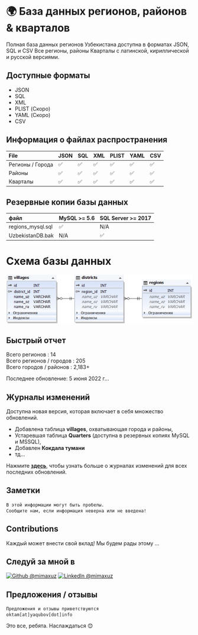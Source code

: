 
# 🌍 База данных регионов, районов  &amp; кварталов

Полная база данных регионов Узбекистана доступна в форматах JSON, SQL и CSV Все регионы, районы Кварталы с латинской, кириллической и русской версиями.


## Доступные форматы
- JSON
- SQL
- XML
- PLIST (Скоро)
- YAML (Скоро)
- CSV

## Информация о файлах распространения
File | JSON | SQL | XML | PLIST | YAML | CSV
:------------ | :-------------| :-------------| :------------- |:-------------|:-------------|:-------------
Регионы / Города | :white_check_mark: | :white_check_mark: | :white_check_mark: | :white_check_mark: | :white_check_mark: | :white_check_mark:
Районы | :white_check_mark: | :white_check_mark: | :white_check_mark: | :white_check_mark: | :white_check_mark: | :white_check_mark:
Кварталы | :white_check_mark: | :white_check_mark: | :white_check_mark: | :white_check_mark: | :white_check_mark: | :white_check_mark:

## Резервные копии базы данных
файл | MySQL >= 5.6 | SQL Server >= 2017
:------------ | :-------------| :-------------
regions_mysql.sql | :white_check_mark: | N/A 
UzbekistanDB.bak | N/A | :white_check_mark: 

# Схема базы данных

![Области, города, поселки, районы узбекистана ](database_scheme.png )


## Быстрый отчет
Всего регионов : 14 <br>
Всего регионов / городов : 205 <br>
Всего городов / районов : 2,183+ <br>

Последнее обновление: 5 июня 2022 г...

## Журналы изменений
Доступна новая версия, которая включает в себя множество обновлений.

- Добавлена таблица **villages**, охватывающая города и районы,
- Устаревшая таблица **Quarters** (доступна в резервных копиях MySQL и MSSQL),
- Добавлен **Кокдала тумани**
- тд...

Нажмите **[здесь](https://github.com/MIMAXUZ/uzbekistan-regions-data/wiki/Update-History)**, чтобы узнать больше о журналах изменений для всех последних обновлений.

## Заметки
```
В этой информации могут быть пробелы.
Сообщите нам, если информация неверна или не введена!
```

## Contributions
Каждый может внести свой вклад! Мы будем рады этому ...

## Следуй за мной в
<a href="https://github.com/mimaxuz/"><img alt="Github @mimaxuz" src="https://img.shields.io/static/v1?logo=github&message=Github&color=black&style=flat-square&label=" /></a> 
<a href="https://www.linkedin.com/in/mimaxuz/"><img alt="LinkedIn @mimaxuz" src="https://img.shields.io/static/v1?logo=linkedin&message=LinkedIn&color=black&style=flat-square&label=&link=https://twitter.com/mimaxuz" /></a>

## Предложения / отзывы
```
Предложения и отзывы приветствуются
oktam[at]yaqubov[dot]info
```

Это все, ребята. Наслаждаться 😊
